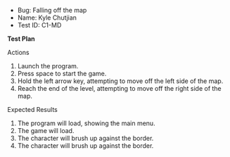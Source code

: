  - Bug: Falling off the map
 - Name: Kyle Chutjian
 - Test ID: C1-MD

**Test Plan**

Actions
1. Launch the program.
2. Press space to start the game.
3. Hold the left arrow key, attempting to move off the left side of the map.
4. Reach the end of the level, attempting to move off the right side of the map.

Expected Results
1. The program will load, showing the main menu.
2. The game will load.
3. The character will brush up against the border.
4. The character will brush up against the border.